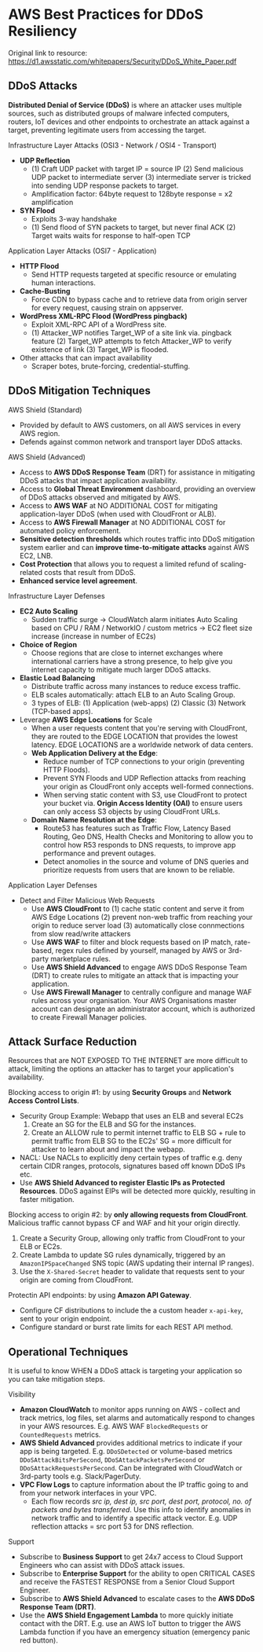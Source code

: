 # AWS Best Practices for DDoS Resiliency

Original link to resource: https://d1.awsstatic.com/whitepapers/Security/DDoS_White_Paper.pdf

## DDoS Attacks

__Distributed Denial of Service (DDoS)__ is where an attacker uses multiple sources, such as distributed groups of malware infected computers, routers, IoT devices and other endpoints to orchestrate an attack against a target, preventing legitimate users from accessing the target.

Infrastructure Layer Attacks (OSI3 - Network / OSI4 - Transport)
* __UDP Reflection__
    * (1) Craft UDP packet with target IP = source IP (2) Send malicious UDP packet to intermediate server (3) intermediate server is tricked into sending UDP response packets to target.
    * Amplification factor: 64byte request to 128byte response = x2 amplification
* __SYN Flood__
    * Exploits 3-way handshake
    * (1) Send flood of SYN packets to target, but never final ACK (2) Target waits waits for response to half-open TCP 

Application Layer Attacks (OSI7 - Application)
* __HTTP Flood__
    * Send HTTP requests targeted at specific resource or emulating human interactions.
* __Cache-Busting__
    * Force CDN to bypass cache and to retrieve data from origin server for every request, causing strain on appserver.
* __WordPress XML-RPC Flood (WordPress pingback)__
    * Exploit XML-RPC API of a WordPress site.
    * (1) Attacker_WP notifies Target_WP of a site link via. pingback feature (2) Target_WP attempts to fetch Attacker_WP to verify existence of link (3) Target_WP is flooded.
* Other attacks that can impact availability
    * Scraper botes, brute-forcing, credential-stuffing.

## DDoS Mitigation Techniques

AWS Shield (Standard)
* Provided by default to AWS customers, on all AWS services in every AWS region.
* Defends against common network and transport layer DDoS attacks.

AWS Shield (Advanced)
* Access to __AWS DDoS Response Team__ (DRT) for assistance in mitigating DDoS attacks that impact application availability.
* Access to __Global Threat Environment__ dashboard, providing an overview of DDoS attacks observed and mitigated by AWS.
* Access to __AWS WAF__ at NO ADDITIONAL COST for mitigating application-layer DDoS (when used with CloudFront or ALB).
* Access to __AWS Firewall Manager__ at NO ADDITIONAL COST for automated policy enforcement.
* __Sensitive detection thresholds__ which routes traffic into DDoS mitigation system earlier and can __improve time-to-mitigate attacks__ against AWS EC2, LNB.
* __Cost Protection__ that allows you to request a limited refund of scaling-related costs that result from DDoS.
* __Enhanced service level agreement__.

Infrastructure Layer Defenses
* __EC2 Auto Scaling__
    * Sudden traffic surge -> CloudWatch alarm initiates Auto Scaling based on CPU / RAM / NetworkIO / custom metrics -> EC2 fleet size increase (increase in number of EC2s)
* __Choice of Region__
    * Choose regions that are close to internet exchanges where international carriers have a strong presence, to help give you internet capacity to mitigate much larger DDoS attacks.
* __Elastic Load Balancing__
    * Distribute traffic across many instances to reduce excess traffic.
    * ELB scales automatically: attach ELB to an Auto Scaling Group.
    * 3 types of ELB: (1) Application (web-apps) (2) Classic (3) Network (TCP-based apps).
* Leverage __AWS Edge Locations__ for Scale
    * When a user requests content that you're serving with CloudFront, they are routed to the EDGE LOCATION that provides the lowest latency. EDGE LOCATIONS are a worldwide network of data centers.
    * __Web Application Delivery at the Edge__:
        * Reduce number of TCP connections to your origin (preventing HTTP Floods).
        * Prevent SYN Floods and UDP Reflection attacks from reaching your origin as CloudFront only accepts well-formed connections.
        * When serving static content with S3, use CloudFront to protect your bucket via. __Origin Access Identity (OAI)__ to ensure users can only access S3 objects by using CloudFront URLs.
    * __Domain Name Resolution at the Edge__:
        * Route53 has features such as Traffic Flow, Latency Based Routing, Geo DNS, Health Checks and Monitoring to allow you to control how R53 responds to DNS requests, to improve app performance and prevent outages.
        * Detect anomolies in the source and volume of DNS queries and prioritize requests from users that are known to be reliable.

Application Layer Defenses
* Detect and Filter Malicious Web Requests
    * Use __AWS CloudFront__ to (1) cache static content and serve it from AWS Edge Locations (2) prevent non-web traffic from reaching your origin to reduce server load (3) automatically close connmections from slow read/write attackers
    * Use __AWS WAF__ to filter and block requests based on IP match, rate-based, regex rules defined by yourself, managed by AWS or 3rd-party marketplace rules.
    * Use __AWS Shield Advanced__ to engage AWS DDoS Response Team (DRT) to create rules to mitigate an attack that is impacting your application.
    * Use __AWS Firewall Manager__ to centrally configure and manage WAF rules across your organisation. Your AWS Organisations master account can designate an administrator account, which is authorized to create Firewall Manager policies.

## Attack Surface Reduction

Resources that are NOT EXPOSED TO THE INTERNET are more difficult to attack, limiting the options an attacker has to target your application's availability.

Blocking access to origin #1: by using __Security Groups__ and __Network Access Control Lists__.
* Security Group Example: Webapp that uses an ELB and several EC2s
    1. Create an SG for the ELB and SG for the instances.
    2. Create an ALLOW rule to permit internet traffic to ELB SG + rule to permit traffic from ELB SG to the EC2s' SG = more difficult for attacker to learn about and impact the webapp.
* NACL: Use NACLs to explicitly deny certain types of traffic e.g. deny certain CIDR ranges, protocols, signatures based off known DDoS IPs etc.
* Use __AWS Shield Advanced to register Elastic IPs as Protected Resources__. DDoS against EIPs will be detected more quickly, resulting in faster mitigation.

Blocking access to origin #2: by __only allowing requests from CloudFront__. Malicious traffic cannot bypass CF and WAF and hit your origin directly.
1. Create a Security Group, allowing only traffic from CloudFront to your ELB or EC2s.
2. Create Lambda to update SG rules dynamically, triggered by an `AmazonIPSpaceChanged` SNS topic (AWS updating their internal IP ranges).
3. Use the `X-Shared-Secret` header to validate that requests sent to your origin are coming from CloudFront.

Protectin API endpoints: by using __Amazon API Gateway__.
* Configure CF distributions to include the a custom header `x-api-key`, sent to your origin endpoint.
* Configure standard or burst rate limits for each REST API method.

## Operational Techniques

It is useful to know WHEN a DDoS attack is targeting your application so you can take mitigation steps.

Visibility
* __Amazon CloudWatch__ to monitor apps running on AWS - collect and track metrics, log files, set alarms and automatically respond to changes in your AWS resources. E.g. AWS WAF `BlockedRequests` or `CountedRequests` metrics.
* __AWS Shield Advanced__ provides additional metrics to indicate if your app is being targeted. E.g. `DDoSDetected` or volume-based metrics `DDoSAttackBitsPerSecond`, `DDoSAttackPacketsPerSecond` or
`DDoSAttackRequestsPerSecond`. Can be integrated with CloudWatch or 3rd-party tools e.g. Slack/PagerDuty.
* __VPC Flow Logs__ to capture information about the IP traffic going to and from your network interfaces in your VPC.
    * Each flow records _src ip, dest ip, src port, dest port, protocol, no. of packets and bytes transferred_. Use this info to identify anomalies in network traffic and to identify a specific attack vector. E.g. UDP reflection attacks = src port 53 for DNS reflection.

Support
* Subscribe to __Business Support__ to get 24x7 access to Cloud Support Engineers who can assist with DDoS attack issues.
* Subscribe to __Enterprise Support__ for the ability to open CRITICAL CASES and receive the FASTEST RESPONSE from a Senior Cloud Support Engineer.
* Subscribe to __AWS Shield Advanced__ to escalate cases to the __AWS DDoS Response Team (DRT)__.
* Use the __AWS Shield Engagement Lambda__ to more quickly initiate contact with the DRT. E.g. use an AWS IoT button to trigger the AWS Lambda function if you have an emergency situation (emergency panic red button).


